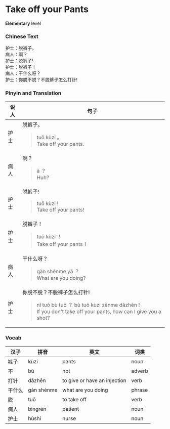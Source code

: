 # Take off your Pants
**Elementary** level
### Chinese Text
护士：脱裤子。<br />病人：啊？<br />护士：脱裤子!<br />护士：脱裤子！<br />病人：干什么呀？<br />护士：你脱不脱？不脱裤子怎么打针!

### Pinyin and Translation
|说人|句子|
|----|----|
|护士|脱裤子。<blockquote>tuō kùzi 。<br />Take off your pants.</blockquote>|
|病人|啊？<blockquote>ā ？<br />Huh?</blockquote>|
|护士|脱裤子!<blockquote>tuō kùzi !<br />Take off your pants!</blockquote>|
|护士|脱裤子！<blockquote>tuō kùzi ！<br />Take off your pants！</blockquote>|
|病人|干什么呀？<blockquote>gàn shénme yā ？<br />What are you doing?</blockquote>|
|护士|你脱不脱？不脱裤子怎么打针!<blockquote>nǐ tuō bù tuō ？ bù tuō kùzi zěnme dǎzhēn !<br />If you don't take off your pants, how can I give you a shot?</blockquote>|
### Vocab
|汉子|拼音|英文|词类|
|----|----|----|----|
|裤子|kùzi|pants|noun|
|不|bù|not|adverb|
|打针|dǎzhēn|to give or have an injection|verb|
|干什么|gàn shénme|what are you doing|phrase|
|脱|tuō|to take off|verb|
|病人|bìngrén|patient|noun|
|护士|hùshi|nurse|noun|